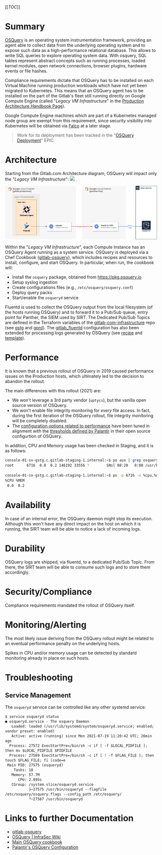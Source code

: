 [[_TOC_]]

# Summary
[OSQuery](https://osquery.io/) is an operating system instrumentation framework,
providing an agent able to collect data from the underlying operating system
and to expose such data as a high-performance relational database.
This allows to write SQL queries to explore operating system data. With
osquery, SQL tables represent abstract concepts such as running processes,
loaded kernel modules, open network connections, browser plugins, hardware
events or file hashes.

Compliance requirements dictate that OSQuery has to be installed on each Virtual Machine running production workloads which have not yet been migrated to Kubernetes.
This means that an OSQuery agent has to be installed on the part of the
Gitlab's fleet still running directly on Google Compute Engine (called "*Legacy VM Infrastructure*" in the [Production Architecture Handbook Page](https://about.gitlab.com/handbook/engineering/infrastructure/production/architecture/#gitlab-com-architecture)).

Google Compute Engine machines which are part of a Kubernetes managed node group are exempt from this requirement, since security  visibility into Kubernetes will
be obtained via [Falco](https://falco.org/) at a later stage.

> Work for its deployment has been tracked in the "[OSQuery Deployment](https://gitlab.com/groups/gitlab-com/gl-security/security-operations/infrastructure-security/-/epics/3)" EPIC.


# Architecture
Starting from the Gitlab.com Architecture diagram, OSQuery will impact only
the "_Legacy VM Infrastructure_":
![](https://docs.google.com/drawings/d/e/2PACX-1vShfNY5bxtjAsYq-YBDAJAnyjBuxN0i62NoDvbmhvDVOrCas20_Q4XA8Qxm1D2v0mmemP9y-rDsRQFe/pub?w=669&h=551)

![](img/osquery-architecture.png)

Within the "_Legacy VM Infrastructure_", each Compute Instance has an OSQuery Agent
running as a system service. OSQuery is deployed via a Chef Cookbook ([gitlab-osquery](https://gitlab.com/gitlab-cookbooks/gitlab-osquery)), which includes recipes and resources to install, configure, and start OSQuery. In particular, when run, the cookbook will:
* Install the `osquery` package, obtained from https://pkg.osquery.io
* Setup syslog ingestion
* Create configurations files (e.g., `/etc/osquery/osquery.conf`)
* Deploy query packs
* Start/enable the `osqueryd` service

Fluentd is used to collect the OSQuery output from the local filesystem (of the hosts running OSQuery) and to forward it to a Pub/Sub queue, entry point for Panther, the SIEM used by SIRT.
The Dedicated Pub/Sub Topics are defined in the Terraform variables of the [gitlab-com-infrastructure](https://ops.gitlab.net/gitlab-com/gitlab-com-infrastructure) repo (see [gstg](https://ops.gitlab.net/gitlab-com/gitlab-com-infrastructure/-/blob/master/environments/gstg/variables.tf#L660) and [gprd](https://ops.gitlab.net/gitlab-com/gitlab-com-infrastructure/-/blob/master/environments/gprd/variables.tf#L660)).
The [gitlab_fluentd](https://gitlab.com/gitlab-cookbooks/gitlab_fluentd) configuration has also been extended for processing logs generated by OSQuery (see [recipe](https://gitlab.com/gitlab-cookbooks/gitlab_fluentd/-/blob/master/recipes/osquery.rb) and [template](https://gitlab.com/gitlab-cookbooks/gitlab_fluentd/-/blob/master/templates/default/osquery.conf.erb)).


# Performance
It is known that a previous rollout of OSQuery in 2019 caused performance issues
on the Production hosts, which ultimately led to the decision to abandon the rollout.

The main differences with this rollout (2021) are:

* We won't leverage a 3rd party vendor (`uptycs`), but the vanilla open source version of OSQuery.
* We won't enable file integrity monitoring for *every* file access. In fact, during the first iteration of the OSQuery rollout, file integrity monitoring will be completely disabled.
* The [configuration options related to performance](https://gitlab.com/gitlab-cookbooks/gitlab-osquery/-/blob/master/attributes/config.rb#L16-23) have been tuned in alignment with the [thresholds defined by Palantir](https://github.com/palantir/osquery-configuration) in their open source configurtion of OSQuery.

In addition, CPU and Memory usage has been checked in Staging,
and it is as follows:

```bash
console-01-sv-gstg.c.gitlab-staging-1.internal:~$ ps aux | grep osqueryd
root      6716  0.0  0.2 146192 33556 ?        SNsl 08:20   0:00 /usr/bin/osqueryd --flagfile /etc/osquery/osquery.flags --config_path /etc/osquery/osquery.conf

console-01-sv-gstg.c.gitlab-staging-1.internal:~$ ps -p 6716 -o %cpu,%mem
%CPU %MEM
 0.0  0.2
```


# Availability
In case of an internal error, the OSQuery daemon might stop its execution.
Although this won't have any direct impact on the host on which it is running,
the SIRT team will be able to notice a lack of incoming logs.


# Durability
OSQuery logs are shipped, via fluentd, to a dedicated Pub/Sub Topic.
From there, the SIRT team will be able to consume such logs and to store them accordingly.


# Security/Compliance
Compliance requirements mandated the rollout of OSQuery itself.


# Monitoring/Alerting
The most likely issue deriving from the OSQuery rollout might be related to an
eventual performance penalty on the underlying hosts.

Spikes in CPU and/or memory usage can be detected by standard monitoring
already in place on such hosts.


# Troubleshooting

## Service Management
The `osqueryd` service can be controlled like any other systemd service:

```
$ service osqueryd status
● osqueryd.service - The osquery Daemon
   Loaded: loaded (/usr/lib/systemd/system/osqueryd.service; enabled; vendor preset: enabled)
   Active: active (running) since Mon 2021-07-19 11:20:42 UTC; 26min ago
  Process: 27572 ExecStartPre=/bin/sh -c if [ -f $LOCAL_PIDFILE ]; then mv $LOCAL_PIDFILE $PIDFILE
  Process: 27569 ExecStartPre=/bin/sh -c if [ ! -f $FLAG_FILE ]; then touch $FLAG_FILE; fi (code=e
 Main PID: 27575 (osqueryd)
    Tasks: 18
   Memory: 57.7M
      CPU: 2.895s
   CGroup: /system.slice/osqueryd.service
           ├─27575 /usr/bin/osqueryd --flagfile /etc/osquery/osquery.flags --config_path /etc/osquery/
           └─27587 /usr/bin/osqueryd
```


# Links to further Documentation
* [gitlab-osquery](https://gitlab.com/gitlab-cookbooks/gitlab-osquery)
* [OSQuery | InfraSec Wiki](https://gitlab.com/groups/gitlab-com/gl-security/security-operations/infrastructure-security/-/wikis/Tooling/OSQuery)
* [Main OSQuery cookbook](https://supermarket.chef.io/cookbooks/osquery)
* [Palantir's OSQuery Configuration](https://github.com/palantir/osquery-configuration)
